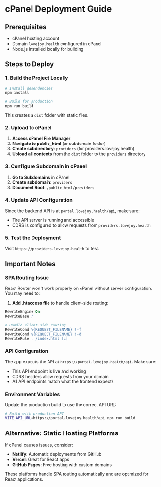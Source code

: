 # cPanel Deployment Guide

## Prerequisites
- cPanel hosting account
- Domain `lovejoy.health` configured in cPanel
- Node.js installed locally for building

## Steps to Deploy

### 1. Build the Project Locally
```bash
# Install dependencies
npm install

# Build for production
npm run build
```

This creates a `dist` folder with static files.

### 2. Upload to cPanel
1. **Access cPanel File Manager**
2. **Navigate to public_html** (or subdomain folder)
3. **Create subdirectory**: `providers` (for providers.lovejoy.health)
4. **Upload all contents** from the `dist` folder to the `providers` directory

### 3. Configure Subdomain in cPanel
1. **Go to Subdomains** in cPanel
2. **Create subdomain**: `providers`
3. **Document Root**: `/public_html/providers`

### 4. Update API Configuration
Since the backend API is at `portal.lovejoy.health/api`, make sure:
- The API server is running and accessible
- CORS is configured to allow requests from `providers.lovejoy.health`

### 5. Test the Deployment
Visit `https://providers.lovejoy.health` to test.

## Important Notes

### SPA Routing Issue
React Router won't work properly on cPanel without server configuration. You may need to:
1. **Add .htaccess file** to handle client-side routing:

```apache
RewriteEngine On
RewriteBase /

# Handle client-side routing
RewriteCond %{REQUEST_FILENAME} !-f
RewriteCond %{REQUEST_FILENAME} !-d
RewriteRule . /index.html [L]
```

### API Configuration
The app expects the API at `https://portal.lovejoy.health/api`. Make sure:
- This API endpoint is live and working
- CORS headers allow requests from your domain
- All API endpoints match what the frontend expects

### Environment Variables
Update the production build to use the correct API URL:
```bash
# Build with production API
VITE_API_URL=https://portal.lovejoy.health/api npm run build
```

## Alternative: Static Hosting Platforms

If cPanel causes issues, consider:
- **Netlify**: Automatic deployments from GitHub
- **Vercel**: Great for React apps
- **GitHub Pages**: Free hosting with custom domains

These platforms handle SPA routing automatically and are optimized for React applications.